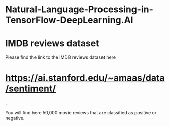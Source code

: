 # Natural-Language-Processing-in-TensorFlow-DeepLearning.AI
# IMDB reviews dataset
Please find the link to the IMDB reviews dataset 
here 
# https://ai.stanford.edu/~amaas/data/sentiment/
.

You will find here 50,000 movie reviews that are classified as positive or negative. 
